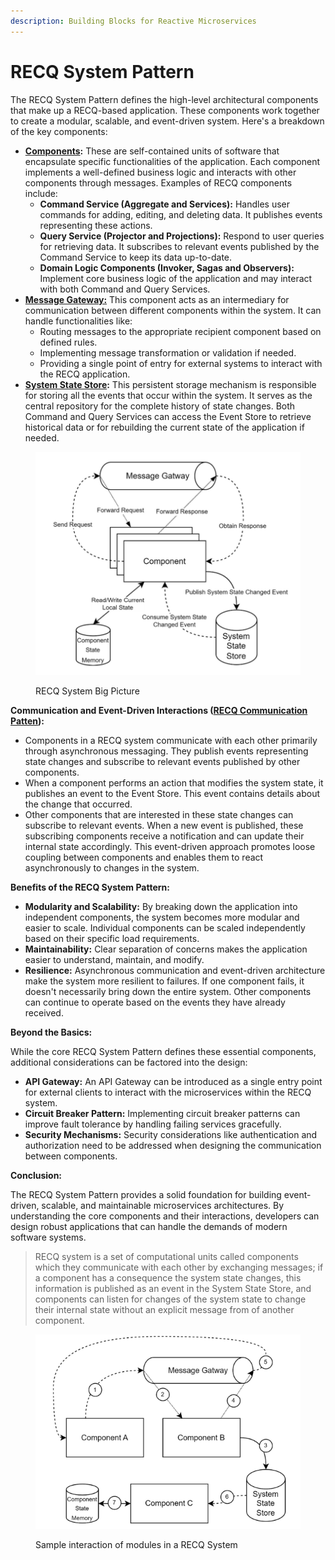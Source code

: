 ```yaml
---
description: Building Blocks for Reactive Microservices
---
```


# RECQ System Pattern

The RECQ System Pattern defines the high-level architectural components that make up a RECQ-based application. These components work together to create a modular, scalable, and event-driven system. Here's a breakdown of the key components:

* [**Components**](component.md)**:** These are self-contained units of software that encapsulate specific functionalities of the application. Each component implements a well-defined business logic and interacts with other components through messages. Examples of RECQ components include:
  * **Command Service (Aggregate and Services):** Handles user commands for adding, editing, and deleting data. It publishes events representing these actions.
  * **Query Service (Projector and Projections):** Respond to user queries for retrieving data. It subscribes to relevant events published by the Command Service to keep its data up-to-date.
  * **Domain Logic Components (Invoker, Sagas and Observers):** Implement core business logic of the application and may interact with both Command and Query Services.
* [**Message Gateway:**](message-gateway.md) This component acts as an intermediary for communication between different components within the system. It can handle functionalities like:
  * Routing messages to the appropriate recipient component based on defined rules.
  * Implementing message transformation or validation if needed.
  * Providing a single point of entry for external systems to interact with the RECQ application.
* [**System State Store**](system-state-store.md)**:** This persistent storage mechanism is responsible for storing all the events that occur within the system. It serves as the central repository for the complete history of state changes. Both Command and Query Services can access the Event Store to retrieve historical data or for rebuilding the current state of the application if needed.

<figure><img src="../../.gitbook/assets/image (38).png" alt=""><figcaption><p>RECQ System Big Picture</p></figcaption></figure>

**Communication and Event-Driven Interactions (**[**RECQ Communication Patten**](../recq-communication-pattern/)**):**

* Components in a RECQ system communicate with each other primarily through asynchronous messaging. They publish events representing state changes and subscribe to relevant events published by other components.
* When a component performs an action that modifies the system state, it publishes an event to the Event Store. This event contains details about the change that occurred.
* Other components that are interested in these state changes can subscribe to relevant events. When a new event is published, these subscribing components receive a notification and can update their internal state accordingly. This event-driven approach promotes loose coupling between components and enables them to react asynchronously to changes in the system.

**Benefits of the RECQ System Pattern:**

* **Modularity and Scalability:** By breaking down the application into independent components, the system becomes more modular and easier to scale. Individual components can be scaled independently based on their specific load requirements.
* **Maintainability:** Clear separation of concerns makes the application easier to understand, maintain, and modify.
* **Resilience:** Asynchronous communication and event-driven architecture make the system more resilient to failures. If one component fails, it doesn't necessarily bring down the entire system. Other components can continue to operate based on the events they have already received.

**Beyond the Basics:**

While the core RECQ System Pattern defines these essential components, additional considerations can be factored into the design:

* **API Gateway:** An API Gateway can be introduced as a single entry point for external clients to interact with the microservices within the RECQ system.
* **Circuit Breaker Pattern:** Implementing circuit breaker patterns can improve fault tolerance by handling failing services gracefully.
* **Security Mechanisms:** Security considerations like authentication and authorization need to be addressed when designing the communication between components.

**Conclusion:**

The RECQ System Pattern provides a solid foundation for building event-driven, scalable, and maintainable microservices architectures. By understanding the core components and their interactions, developers can design robust applications that can handle the demands of modern software systems.

> RECQ system is a set of computational units called components which they communicate with each other by exchanging messages; if a component has a consequence the system state changes, this information is published as an event in the System State Store, and components can listen for changes of the system state to change their internal state without an explicit message from of another component.

<figure><img src="../../.gitbook/assets/image (1).png" alt=""><figcaption><p>Sample interaction of modules in a RECQ System</p></figcaption></figure>
